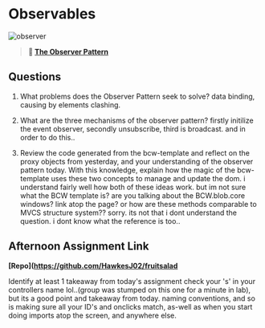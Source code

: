 # Observables

![observer](https://bcw.blob.core.windows.net/public/img/journals/8014045611652045)

> **📖 [The Observer Pattern](https://codeworksacademy.com/fs-student-guide/resources/wk3/04-Observer-Pattern)**

## Questions

1. What problems does the Observer Pattern seek to solve?
data binding, causing by elements clashing.

2. What are the three mechanisms of the observer pattern?
 firstly initilize the event observer, secondly unsubscribe, third is broadcast. and in order to do this..




3. Review the code generated from the bcw-template and reflect on the proxy objects from yesterday, and your understanding of the observer pattern today. With this knowledge, explain how the magic of the bcw-template uses these two concepts to manage and update the dom.
i understand fairly well how both of these ideas work. but im not sure what the BCW template is? are you talking about the BCW.blob.core windows? link atop the page?
or how are these methods comparable to MVCS structure system??
sorry. its not that i dont understand the question. i dont know what the reference is too..




## Afternoon Assignment Link

**[Repo](https://github.com/HawkesJ02/fruitsalad**

Identify at least 1 takeaway from today's assignment
check your 's' in your controllers name lol..(group was stumped on this one for a minute in lab), 
but its a good point and takeaway from today. naming conventions,
and so is making sure all your ID's and onclicks match,
as-well as when you start doing imports atop the screen, and anywhere else.
